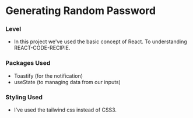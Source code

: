 # Generating Random Password

### Level

- In this project we've used the basic concept of React. To understanding REACT-CODE-RECIPIE.

### Packages Used

- Toastify (for the notification)
- useState (to managing data from our inputs)

### Styling Used

- I've used the tailwind css instead of CSS3.
